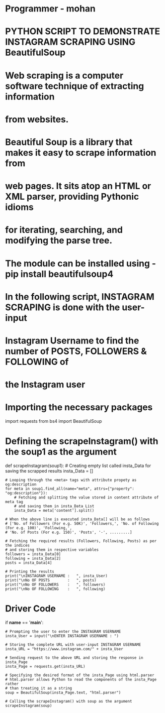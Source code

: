# Programmer - mohan

# PYTHON SCRIPT TO DEMONSTRATE INSTAGRAM SCRAPING USING BeautifulSoup

# Web scraping is a computer software technique of extracting information
# from websites.

# Beautiful Soup is a library that makes it easy to scrape information from
# web pages. It sits atop an HTML or XML parser, providing Pythonic idioms
# for iterating, searching, and modifying the parse tree.
# The module can be installed using - pip install beautifulsoup4

# In the following script, INSTAGRAM SCRAPING is done with the user-input
# Instagram Username to find the number of POSTS, FOLLOWERS & FOLLOWING of
# the Instagram user

# Importing the necessary packages
import requests
from bs4 import BeautifulSoup

# Defining the scrapeInstagram() with the soup1 as the argument
def scrapeInstagram(soup1):
    # Creating empty list called insta_Data for saving the scrapped results
    insta_Data = []

    # Looping through the <meta> tags with attribute propety as og:description
    for meta in soup1.find_all(name="meta", attrs={"property": "og:description"}):
        # Fetching and splitting the value stored in content attribute of meta tag
        # and saving them in insta_Data List
        insta_Data = meta['content'].split()

    # When the above line is executed insta_Data[] will be as follows
    # ['No. of Followers (For e.g. 50K)', 'Followers,', 'No. of Following (For e.g. 100)', 'Following,',
    # 'No. of Posts (For e.g. 150)', 'Posts', '-', .........]

    # Fetching the required results (Followers, Following, Posts) as per the indices
    # and storing them in respective variables
    followers = insta_Data[0]
    following = insta_Data[2]
    posts = insta_Data[4]

    # Printing the results
    print("\nINSTAGRAM USERNAME :   ", insta_User)
    print("\nNo OF POSTS        :   ", posts)
    print("\nNo OF FOLLOWERS    :   ", followers)
    print("\nNo OF FOLLOWING    :   ", following)

# Driver Code
if __name__ == '__main__':

    # Prompting the user to enter the INSTAGRAM USERNAME
    insta_User = input("\nENTER INSTAGRAM USERNAME : ")

    # Storing the complete URL with user-input INSTAGRAM USERNAME
    insta_URL = "https://www.instagram.com/" + insta_User

    # Sending request to the above URL and storing the response in insta_Page
    insta_Page = requests.get(insta_URL)

    # Specifying the desired format of the insta_Page using html.parser
    # html.parser allows Python to read the components of the insta_Page rather
    # than treating it as a string
    soup = BeautifulSoup(insta_Page.text, "html.parser")

    # Calling the scrapeInstagram() with soup as the argument
    scrapeInstagram(soup)
